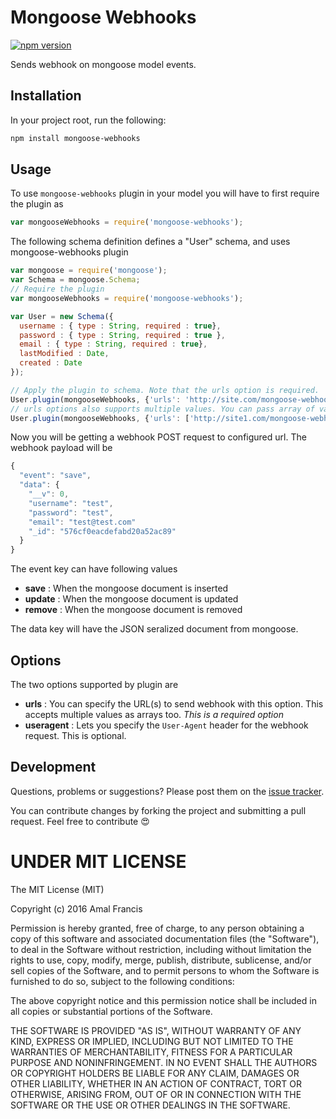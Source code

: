 Mongoose Webhooks
========

[![npm version](https://badge.fury.io/js/mongoose-webhooks.svg)](https://badge.fury.io/js/mongoose-webhooks)

Sends webhook on mongoose model events.

## Installation
In your project root, run the following:

```sh
npm install mongoose-webhooks
```

## Usage
To use `mongoose-webhooks` plugin in your model you will have to first require the plugin as

```javascript
var mongooseWebhooks = require('mongoose-webhooks');
```

The following schema definition defines a "User" schema, and uses mongoose-webhooks plugin

```javascript
var mongoose = require('mongoose');
var Schema = mongoose.Schema;
// Require the plugin
var mongooseWebhooks = require('mongoose-webhooks');

var User = new Schema({
  username : { type : String, required : true},
  password : { type : String, required : true },
  email : { type : String, required : true},
  lastModified : Date,
  created : Date
});

// Apply the plugin to schema. Note that the urls option is required.
User.plugin(mongooseWebhooks, {'urls': 'http://site.com/mongoose-webhook'});
// urls options also supports multiple values. You can pass array of values if webhook needs to be delivered to multiple destinations
User.plugin(mongooseWebhooks, {'urls': ['http://site1.com/mongoose-webhook', 'http://site2.com/mongoose-webhook']});
```

Now you will be getting a webhook POST request to configured url. The webhook payload will be

```javascript
{
  "event": "save",
  "data": {
    "__v": 0,
    "username": "test",
    "password": "test",
    "email": "test@test.com"
    "_id": "576cf0eacdefabd20a52ac89"
  }
}
```

The event key can have following values
  * **save** : When the mongoose document is inserted
  * **update** : When the mongoose document is updated
  * **remove** : When the mongoose document is removed

The data key will have the JSON seralized document from mongoose.

## Options

The two options supported by plugin are
  * **urls** : You can specify the URL(s) to send webhook with this option. This accepts multiple values as arrays too. *This is a required option*
  * **useragent** : Lets you specify the `User-Agent` header for the webhook request. This is optional.

## Development

Questions, problems or suggestions? Please post them on the [issue tracker](https://github.com/amalfra/mongoose-webhooks/issues).

You can contribute changes by forking the project and submitting a pull request. Feel free to contribute :heart_eyes:

UNDER MIT LICENSE
=================

The MIT License (MIT)

Copyright (c) 2016 Amal Francis

Permission is hereby granted, free of charge, to any person obtaining a copy of this software and associated documentation files (the "Software"), to deal in the Software without restriction, including without limitation the rights to use, copy, modify, merge, publish, distribute, sublicense, and/or sell copies of the Software, and to permit persons to whom the Software is furnished to do so, subject to the following conditions:

The above copyright notice and this permission notice shall be included in all copies or substantial portions of the Software.

THE SOFTWARE IS PROVIDED "AS IS", WITHOUT WARRANTY OF ANY KIND, EXPRESS OR IMPLIED, INCLUDING BUT NOT LIMITED TO THE WARRANTIES OF MERCHANTABILITY, FITNESS FOR A PARTICULAR PURPOSE AND NONINFRINGEMENT. IN NO EVENT SHALL THE AUTHORS OR COPYRIGHT HOLDERS BE LIABLE FOR ANY CLAIM, DAMAGES OR OTHER LIABILITY, WHETHER IN AN ACTION OF CONTRACT, TORT OR OTHERWISE, ARISING FROM, OUT OF OR IN CONNECTION WITH THE SOFTWARE OR THE USE OR OTHER DEALINGS IN THE SOFTWARE.
